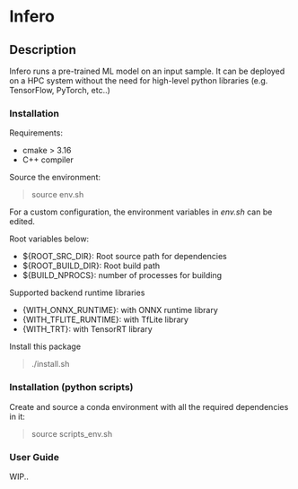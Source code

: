 # Infero

## Description
Infero runs a pre-trained ML model on an input sample. It can be deployed 
on a HPC system without the need for high-level python libraries 
(e.g. TensorFlow, PyTorch, etc..)

### Installation
Requirements:
  - cmake > 3.16
  - C++ compiler

Source the environment:
> source env.sh

For a custom configuration, the environment 
variables in *env.sh* can be edited. 

Root variables below:

 - ${ROOT_SRC_DIR}: Root source path for dependencies
 - ${ROOT_BUILD_DIR}: Root build path
 - ${BUILD_NPROCS}: number of processes for building

Supported backend runtime libraries
 - {WITH_ONNX_RUNTIME}: with ONNX runtime library
 - {WITH_TFLITE_RUNTIME}: with TfLite library
 - {WITH_TRT}: with TensorRT library

Install this package
> ./install.sh

### Installation (python scripts)
Create and source a conda environment with all the required 
dependencies in it:

> source scripts_env.sh

### User Guide
WIP..
